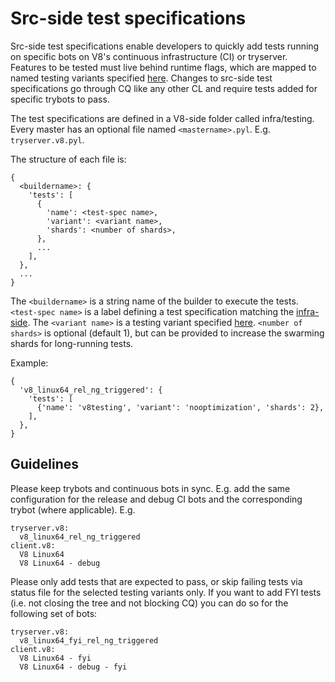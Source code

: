 # Src-side test specifications

Src-side test specifications enable developers to quickly add tests running on
specific bots on V8's continuous infrastructure (CI) or tryserver. Features to
be tested must live behind runtime flags, which are mapped to named testing
variants specified [here](https://chromium.googlesource.com/v8/v8/+/master/tools/testrunner/local/variants.py).
Changes to src-side test specifications go through CQ like any other CL and
require tests added for specific trybots to pass.

The test specifications are defined in a V8-side folder called infra/testing.
Every master has an optional file named `<mastername>.pyl`. E.g.
`tryserver.v8.pyl`.

The structure of each file is:
```
{
  <buildername>: {
    'tests': [
      {
        'name': <test-spec name>,
        'variant': <variant name>,
        'shards': <number of shards>,
      },
      ...
    ],
  },
  ...
}
```
The `<buildername>` is a string name of the builder to execute the tests.
`<test-spec name>` is a label defining a test specification matching the
[infra-side](https://chromium.googlesource.com/chromium/tools/build/+/master/scripts/slave/recipe_modules/v8/testing.py#58).
The `<variant name>` is a testing variant specified
[here](https://chromium.googlesource.com/v8/v8/+/master/tools/testrunner/local/variants.py).
`<number of shards>` is optional (default 1), but can be provided to increase
the swarming shards for long-running tests.

Example:
```
{
  'v8_linux64_rel_ng_triggered': {
    'tests': [
      {'name': 'v8testing', 'variant': 'nooptimization', 'shards': 2},
    ],
  },
}
```

## Guidelines

Please keep trybots and continuous bots in sync. E.g. add the same configuration
for the release and debug CI bots and the corresponding trybot (where
applicable). E.g.

```
tryserver.v8:
  v8_linux64_rel_ng_triggered
client.v8:
  V8 Linux64
  V8 Linux64 - debug
```

Please only add tests that are expected to pass, or skip failing tests via
status file for the selected testing variants only. If you want to add FYI tests
(i.e. not closing the tree and not blocking CQ) you can do so for the following
set of bots:

```
tryserver.v8:
  v8_linux64_fyi_rel_ng_triggered
client.v8:
  V8 Linux64 - fyi
  V8 Linux64 - debug - fyi
```
